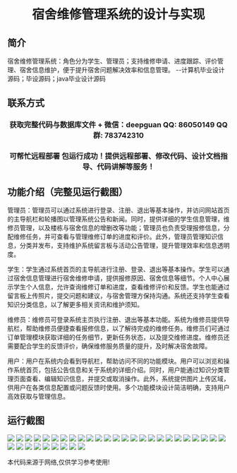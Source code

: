 <p><h1 align="center">宿舍维修管理系统的设计与实现</h1></p>

## 简介
宿舍维修管理系统：角色分为学生、管理员；支持维修申请、进度跟踪、评价管理、宿舍信息维护，便于提升宿舍问题解决效率和信息管理。    --计算机毕业设计源码；毕设源码；java毕业设计源码


## 联系方式
<p><h3 align="center">获取完整代码与数据库文件 + 微信：deepguan QQ: 86050149 QQ群: 783742310</h3></p>
<p><h3 align="center">可帮忙远程部署 包运行成功！提供远程部署、修改代码、设计文档指导、代码讲解等服务！</h3></p>

## 功能介绍（完整见运行截图）
管理员：管理员可以通过系统进行登录、注册、退出等基本操作，并访问网站首页的主导航栏和轮播图以管理系统公告和新闻。同时，提供详细的学生信息管理，维修员管理，以及楼栋与宿舍信息的增删改等功能；管理员也负责受理报修信息，分配维修任务，并可查看与管理维修订单的进度和评价。此外，管理员管理知识信息，分类并发布，支持维护系统留言板与活动公告管理，提升管理效率和信息透明度。

学生：学生通过系统首页的主导航进行注册、登录、退出等基本操作。学生可以通过宿舍信息管理进行宿舍维修申请，提供报修原因、宿舍信息等细节。个人中心展示学生个人信息，允许查询维修订单和进度，查看维修评价和反馈。学生也能通过留言板上传照片，提交问题和建议，与宿舍管理方保持沟通。系统还支持学生查看知识分类信息，以了解更多相关资讯和维护须知。

维修员：维修员可登录系统主页执行注册、退出等基本功能。系统为维修员提供导航栏，帮助维修员便捷查看报修信息，以了解待完成的维修任务。维修员们可通过订单管理模块获取详细的任务细节，更新任务状态，以及提交维修进度。维修员还需要配合学生的反馈评价，确保维修服务质量的提升，及时解决宿舍故障。

用户：用户在系统内会看到导航栏，帮助访问不同的功能模块。用户可以浏览和操作系统首页，包括公告信息和关于系统的详细介绍。同时，用户能通过知识分类管理页面查看、编辑知识信息，并提交或取消操作。此外，系统提供图片上传区域，供用户在各类信息配置或问题反馈时使用。多个功能模块设计简洁明确，支持用户高效获取与管理信息。


## 运行截图
![](https://bs-1329754181.cos.ap-shanghai.myqcloud.com/spring/DormitoryMaintenanceManagementSystemDesignAndImplementation/img/001.jpg)
![](https://bs-1329754181.cos.ap-shanghai.myqcloud.com/spring/DormitoryMaintenanceManagementSystemDesignAndImplementation/img/002.jpg)
![](https://bs-1329754181.cos.ap-shanghai.myqcloud.com/spring/DormitoryMaintenanceManagementSystemDesignAndImplementation/img/003.jpg)
![](https://bs-1329754181.cos.ap-shanghai.myqcloud.com/spring/DormitoryMaintenanceManagementSystemDesignAndImplementation/img/004.jpg)
![](https://bs-1329754181.cos.ap-shanghai.myqcloud.com/spring/DormitoryMaintenanceManagementSystemDesignAndImplementation/img/005.jpg)
![](https://bs-1329754181.cos.ap-shanghai.myqcloud.com/spring/DormitoryMaintenanceManagementSystemDesignAndImplementation/img/006.jpg)
![](https://bs-1329754181.cos.ap-shanghai.myqcloud.com/spring/DormitoryMaintenanceManagementSystemDesignAndImplementation/img/007.jpg)
![](https://bs-1329754181.cos.ap-shanghai.myqcloud.com/spring/DormitoryMaintenanceManagementSystemDesignAndImplementation/img/008.jpg)
![](https://bs-1329754181.cos.ap-shanghai.myqcloud.com/spring/DormitoryMaintenanceManagementSystemDesignAndImplementation/img/009.jpg)
![](https://bs-1329754181.cos.ap-shanghai.myqcloud.com/spring/DormitoryMaintenanceManagementSystemDesignAndImplementation/img/010.jpg)
![](https://bs-1329754181.cos.ap-shanghai.myqcloud.com/spring/DormitoryMaintenanceManagementSystemDesignAndImplementation/img/011.jpg)
![](https://bs-1329754181.cos.ap-shanghai.myqcloud.com/spring/DormitoryMaintenanceManagementSystemDesignAndImplementation/img/012.jpg)
![](https://bs-1329754181.cos.ap-shanghai.myqcloud.com/spring/DormitoryMaintenanceManagementSystemDesignAndImplementation/img/013.jpg)
![](https://bs-1329754181.cos.ap-shanghai.myqcloud.com/spring/DormitoryMaintenanceManagementSystemDesignAndImplementation/img/014.jpg)
![](https://bs-1329754181.cos.ap-shanghai.myqcloud.com/spring/DormitoryMaintenanceManagementSystemDesignAndImplementation/img/015.jpg)
![](https://bs-1329754181.cos.ap-shanghai.myqcloud.com/spring/DormitoryMaintenanceManagementSystemDesignAndImplementation/img/016.jpg)
![](https://bs-1329754181.cos.ap-shanghai.myqcloud.com/spring/DormitoryMaintenanceManagementSystemDesignAndImplementation/img/017.jpg)
![](https://bs-1329754181.cos.ap-shanghai.myqcloud.com/spring/DormitoryMaintenanceManagementSystemDesignAndImplementation/img/018.jpg)
![](https://bs-1329754181.cos.ap-shanghai.myqcloud.com/spring/DormitoryMaintenanceManagementSystemDesignAndImplementation/img/019.jpg)
![](https://bs-1329754181.cos.ap-shanghai.myqcloud.com/spring/DormitoryMaintenanceManagementSystemDesignAndImplementation/img/020.jpg)
![](https://bs-1329754181.cos.ap-shanghai.myqcloud.com/spring/DormitoryMaintenanceManagementSystemDesignAndImplementation/img/021.jpg)
![](https://bs-1329754181.cos.ap-shanghai.myqcloud.com/spring/DormitoryMaintenanceManagementSystemDesignAndImplementation/img/022.jpg)
![](https://bs-1329754181.cos.ap-shanghai.myqcloud.com/spring/DormitoryMaintenanceManagementSystemDesignAndImplementation/img/023.jpg)
![](https://bs-1329754181.cos.ap-shanghai.myqcloud.com/spring/DormitoryMaintenanceManagementSystemDesignAndImplementation/img/024.jpg)
![](https://bs-1329754181.cos.ap-shanghai.myqcloud.com/spring/DormitoryMaintenanceManagementSystemDesignAndImplementation/img/025.jpg)
![](https://bs-1329754181.cos.ap-shanghai.myqcloud.com/spring/DormitoryMaintenanceManagementSystemDesignAndImplementation/img/026.jpg)
![](https://bs-1329754181.cos.ap-shanghai.myqcloud.com/spring/DormitoryMaintenanceManagementSystemDesignAndImplementation/img/027.jpg)
![](https://bs-1329754181.cos.ap-shanghai.myqcloud.com/spring/DormitoryMaintenanceManagementSystemDesignAndImplementation/img/028.jpg)
![](https://bs-1329754181.cos.ap-shanghai.myqcloud.com/spring/DormitoryMaintenanceManagementSystemDesignAndImplementation/img/029.jpg)
![](https://bs-1329754181.cos.ap-shanghai.myqcloud.com/spring/DormitoryMaintenanceManagementSystemDesignAndImplementation/img/030.jpg)
![](https://bs-1329754181.cos.ap-shanghai.myqcloud.com/spring/DormitoryMaintenanceManagementSystemDesignAndImplementation/img/031.jpg)
![](https://bs-1329754181.cos.ap-shanghai.myqcloud.com/spring/DormitoryMaintenanceManagementSystemDesignAndImplementation/img/032.jpg)
![](https://bs-1329754181.cos.ap-shanghai.myqcloud.com/spring/DormitoryMaintenanceManagementSystemDesignAndImplementation/img/033.jpg)
![](https://bs-1329754181.cos.ap-shanghai.myqcloud.com/spring/DormitoryMaintenanceManagementSystemDesignAndImplementation/img/034.jpg)

<p>本代码来源于网络,仅供学习参考使用!</p>
